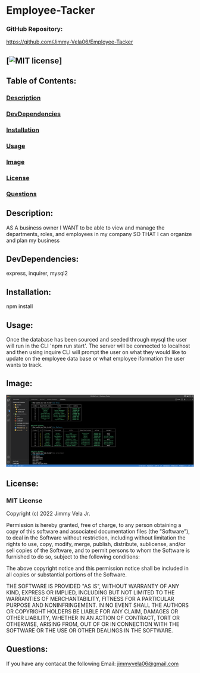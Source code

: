 # Employee-Tacker

### **GitHub Repository:**

https://github.com/Jimmy-Vela06/Employee-Tacker

## [![MIT license](https://img.shields.io/badge/License-MIT-blue.svg)]

## **Table of Contents:**

### [Description](#description)

### [DevDependencies](#devdependencies)

### [Installation](#installation)

### [Usage](#usage)

### [Image](#image)

### [License](#license)

### [Questions](#questions)

## **Description:**

AS A business owner
I WANT to be able to view and manage the departments, roles, and employees in my company
SO THAT I can organize and plan my business

## **DevDependencies:**

express, inquirer, mysql2

## **Installation:**

npm install

## **Usage:**

Once the database has been sourced and seeded through mysql the user will run in the CLI 'npm run start'. The server will be connected to localhost and then using inquire CLI will prompt the user on what they would like to update on the employee data base or what employee iformation the user wants to track.

## **Image:**

![My Image](./assets/screenShotEmployeeDB.png)

## **License:**

### MIT License

Copyright (c) 2022 Jimmy Vela Jr.

Permission is hereby granted, free of charge, to any person obtaining a copy
of this software and associated documentation files (the "Software"), to deal
in the Software without restriction, including without limitation the rights
to use, copy, modify, merge, publish, distribute, sublicense, and/or sell
copies of the Software, and to permit persons to whom the Software is
furnished to do so, subject to the following conditions:

The above copyright notice and this permission notice shall be included in all
copies or substantial portions of the Software.

THE SOFTWARE IS PROVIDED "AS IS", WITHOUT WARRANTY OF ANY KIND, EXPRESS OR
IMPLIED, INCLUDING BUT NOT LIMITED TO THE WARRANTIES OF MERCHANTABILITY,
FITNESS FOR A PARTICULAR PURPOSE AND NONINFRINGEMENT. IN NO EVENT SHALL THE
AUTHORS OR COPYRIGHT HOLDERS BE LIABLE FOR ANY CLAIM, DAMAGES OR OTHER
LIABILITY, WHETHER IN AN ACTION OF CONTRACT, TORT OR OTHERWISE, ARISING FROM,
OUT OF OR IN CONNECTION WITH THE SOFTWARE OR THE USE OR OTHER DEALINGS IN THE
SOFTWARE.

## **Questions:**

If you have any contacat the following
Email: <jimmyvela06@gmail.com>
